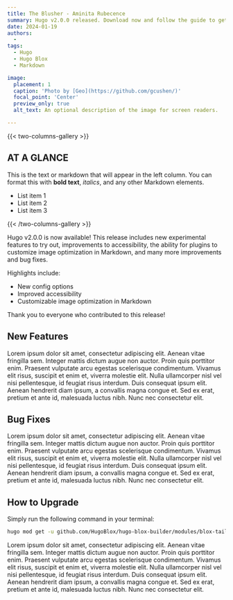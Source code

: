```yaml
---
title: The Blusher - Aminita Rubecence
summary: Hugo v2.0.0 released. Download now and follow the guide to get started in 5 minutes!
date: 2024-01-19
authors:
  - 
tags:
  - Hugo
  - Hugo Blox
  - Markdown

image:
  placement: 1
  caption: 'Photo by [Geo](https://github.com/gcushen/)'
  focal_point: 'Center'
  preview_only: true
  alt_text: An optional description of the image for screen readers.

---
```



{{< two-columns-gallery >}}

## AT A GLANCE

This is the text or markdown that will appear in the left column. You can format this with **bold text**, _italics_, and any other Markdown elements.

- List item 1
- List item 2
- List item 3

{{< /two-columns-gallery >}}

Hugo v2.0.0 is now available! This release includes new experimental features to try out, improvements to accessibility, the ability for plugins to customize image optimization in Markdown, and many more improvements and bug fixes.

Highlights include:
- New config options
- Improved accessibility
- Customizable image optimization in Markdown

Thank you to everyone who contributed to this release!

## New Features

Lorem ipsum dolor sit amet, consectetur adipiscing elit. Aenean vitae fringilla sem. Integer mattis dictum augue non auctor. Proin quis porttitor enim. Praesent vulputate arcu egestas scelerisque condimentum. Vivamus elit risus, suscipit et enim et, viverra molestie elit. Nulla ullamcorper nisl vel nisi pellentesque, id feugiat risus interdum. Duis consequat ipsum elit. Aenean hendrerit diam ipsum, a convallis magna congue et. Sed ex erat, pretium et ante id, malesuada luctus nibh. Nunc nec consectetur elit.

## Bug Fixes

Lorem ipsum dolor sit amet, consectetur adipiscing elit. Aenean vitae fringilla sem. Integer mattis dictum augue non auctor. Proin quis porttitor enim. Praesent vulputate arcu egestas scelerisque condimentum. Vivamus elit risus, suscipit et enim et, viverra molestie elit. Nulla ullamcorper nisl vel nisi pellentesque, id feugiat risus interdum. Duis consequat ipsum elit. Aenean hendrerit diam ipsum, a convallis magna congue et. Sed ex erat, pretium et ante id, malesuada luctus nibh. Nunc nec consectetur elit.

## How to Upgrade

Simply run the following command in your terminal:

```bash
hugo mod get -u github.com/HugoBlox/hugo-blox-builder/modules/blox-tailwind@main
```

Lorem ipsum dolor sit amet, consectetur adipiscing elit. Aenean vitae fringilla sem. Integer mattis dictum augue non auctor. Proin quis porttitor enim. Praesent vulputate arcu egestas scelerisque condimentum. Vivamus elit risus, suscipit et enim et, viverra molestie elit. Nulla ullamcorper nisl vel nisi pellentesque, id feugiat risus interdum. Duis consequat ipsum elit. Aenean hendrerit diam ipsum, a convallis magna congue et. Sed ex erat, pretium et ante id, malesuada luctus nibh. Nunc nec consectetur elit.
